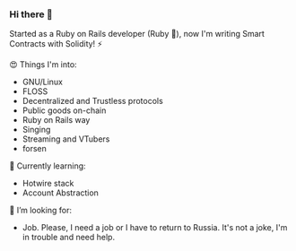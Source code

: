### Hi there 👋
Started as a Ruby on Rails developer (Ruby 🩷), now I'm writing Smart Contracts with Solidity! ⚡

😍 Things I'm into:
- GNU/Linux
- FLOSS
- Decentralized and Trustless protocols
- Public goods on-chain
- Ruby on Rails way
- Singing
- Streaming and VTubers
- forsen

🧠 Currently learning:
- Hotwire stack
- Account Abstraction

🤔 I’m looking for:
- Job. Please, I need a job or I have to return to Russia. It's not a joke, I'm in trouble and need help.

<!--
**arthurka-o/arthurka-o** is a ✨ _special_ ✨ repository because its `README.md` (this file) appears on your GitHub profile.

Here are some ideas to get you started:

- 🔭 I’m currently working on ...
- 🌱 I’m currently learning ...
- 👯 I’m looking to collaborate on ...
- 🤔 I’m looking for help with ...
- 💬 Ask me about ...
- 📫 How to reach me: ...
- 😄 Pronouns: ...
- ⚡ Fun fact: ...
-->
